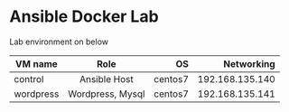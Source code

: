 
# Ansible Docker Lab

Lab environment on below



| VM name       | Role             | OS      |  Networking     | 
| ------------- |:-------------:   | -----:  | -----:          |
| control       | Ansible Host     | centos7 | 192.168.135.140 |
|  wordpress    | Wordpress, Mysql | centos7 | 192.168.135.141 |
